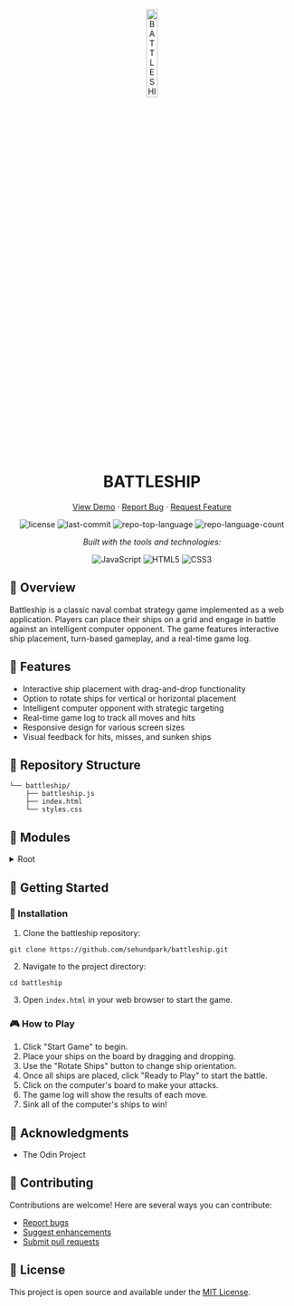 <p align="center">
  <img src="https://img.icons8.com/?size=512&id=55494&format=png" width="20%" alt="BATTLESHIP-logo">
</p>
<p align="center">
    <h1 align="center">BATTLESHIP</h1>
</p>
<p align="center">
    <a href="https://sehundpark.github.io/battleship/">View Demo</a>
    ·
    <a href="https://github.com/sehundpark/battleship/issues">Report Bug</a>
    ·
    <a href="https://github.com/sehundpark/battleship/issues">Request Feature</a>
</p>
<p align="center">
	<img src="https://img.shields.io/github/license/sehundpark/battleship?style=flat&logo=opensourceinitiative&logoColor=white&color=0080ff" alt="license">
	<img src="https://img.shields.io/github/last-commit/sehundpark/battleship?style=flat&logo=git&logoColor=white&color=0080ff" alt="last-commit">
	<img src="https://img.shields.io/github/languages/top/sehundpark/battleship?style=flat&color=0080ff" alt="repo-top-language">
	<img src="https://img.shields.io/github/languages/count/sehundpark/battleship?style=flat&color=0080ff" alt="repo-language-count">
</p>
<p align="center">
		<em>Built with the tools and technologies:</em>
</p>
<p align="center">
	<img src="https://img.shields.io/badge/JavaScript-F7DF1E.svg?style=flat&logo=JavaScript&logoColor=black" alt="JavaScript">
	<img src="https://img.shields.io/badge/HTML5-E34F26.svg?style=flat&logo=HTML5&logoColor=white" alt="HTML5">
	<img src="https://img.shields.io/badge/CSS3-1572B6.svg?style=flat&logo=CSS3&logoColor=white" alt="CSS3">
</p>

## 📍 Overview

Battleship is a classic naval combat strategy game implemented as a web application. Players can place their ships on a grid and engage in battle against an intelligent computer opponent. The game features interactive ship placement, turn-based gameplay, and a real-time game log.

## 👾 Features

- Interactive ship placement with drag-and-drop functionality
- Option to rotate ships for vertical or horizontal placement
- Intelligent computer opponent with strategic targeting
- Real-time game log to track all moves and hits
- Responsive design for various screen sizes
- Visual feedback for hits, misses, and sunken ships

## 📂 Repository Structure

```
└── battleship/
    ├── battleship.js
    ├── index.html
    └── styles.css
```

## 🧩 Modules

<details closed><summary>Root</summary>

| File | Summary |
| --- | --- |
| [battleship.js](https://github.com/sehundpark/battleship/blob/main/battleship.js) | Contains the core game logic, including ship placement, attack mechanics, and AI opponent behavior. |
| [index.html](https://github.com/sehundpark/battleship/blob/main/index.html) | Provides the structure for the game interface, including game boards, controls, and log display. |
| [styles.css](https://github.com/sehundpark/battleship/blob/main/styles.css) | Defines the visual styling for the game, including board layout, ship appearance, and responsive design. |

</details>

## 🚀 Getting Started

### 🔧 Installation

1. Clone the battleship repository:
```
git clone https://github.com/sehundpark/battleship.git
```

2. Navigate to the project directory:
```
cd battleship
```

3. Open `index.html` in your web browser to start the game.

### 🎮 How to Play

1. Click "Start Game" to begin.
2. Place your ships on the board by dragging and dropping.
3. Use the "Rotate Ships" button to change ship orientation.
4. Once all ships are placed, click "Ready to Play" to start the battle.
5. Click on the computer's board to make your attacks.
6. The game log will show the results of each move.
7. Sink all of the computer's ships to win!

## 🌟 Acknowledgments

- The Odin Project

## 🤝 Contributing

Contributions are welcome! Here are several ways you can contribute:

- [Report bugs](https://github.com/sehundpark/battleship/issues)
- [Suggest enhancements](https://github.com/sehundpark/battleship/issues)
- [Submit pull requests](https://github.com/sehundpark/battleship/pulls)

## 📄 License

This project is open source and available under the [MIT License](LICENSE).
